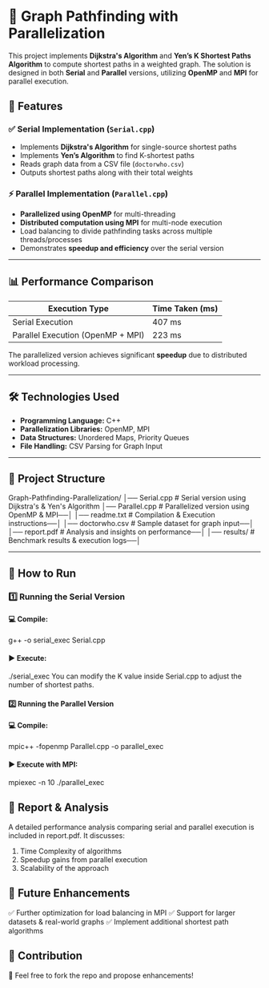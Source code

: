 # 🚀 Graph Pathfinding with Parallelization  

This project implements **Dijkstra's Algorithm** and **Yen’s K Shortest Paths Algorithm** to compute shortest paths in a weighted graph. The solution is designed in both **Serial** and **Parallel** versions, utilizing **OpenMP** and **MPI** for parallel execution.

## 📌 Features  

### ✅ Serial Implementation (`Serial.cpp`)  
- Implements **Dijkstra's Algorithm** for single-source shortest paths  
- Implements **Yen’s Algorithm** to find K-shortest paths  
- Reads graph data from a CSV file (`doctorwho.csv`)  
- Outputs shortest paths along with their total weights  

### ⚡ Parallel Implementation (`Parallel.cpp`)  
- **Parallelized using OpenMP** for multi-threading  
- **Distributed computation using MPI** for multi-node execution  
- Load balancing to divide pathfinding tasks across multiple threads/processes  
- Demonstrates **speedup and efficiency** over the serial version  

---

## 📊 Performance Comparison  

| Execution Type  | Time Taken (ms) |  
|----------------|---------------|  
| Serial Execution  | 407 ms |  
| Parallel Execution (OpenMP + MPI)  | 223 ms |  

The parallelized version achieves significant **speedup** due to distributed workload processing.

---

## 🛠 Technologies Used  

- **Programming Language:** C++  
- **Parallelization Libraries:** OpenMP, MPI  
- **Data Structures:** Unordered Maps, Priority Queues  
- **File Handling:** CSV Parsing for Graph Input  

---

## 📂 Project Structure  
Graph-Pathfinding-Parallelization/ │── Serial.cpp # Serial version using Dijkstra's & Yen's Algorithm
│── Parallel.cpp # Parallelized version using OpenMP & MPI──│
│── readme.txt # Compilation & Execution instructions──│
│── doctorwho.csv # Sample dataset for graph input──│
│── report.pdf # Analysis and insights on performance──│
│── results/ # Benchmark results & execution logs──│

---

## 🚀 How to Run  

### **1️⃣ Running the Serial Version**  
#### 💻 Compile:  
g++ -o serial_exec Serial.cpp
#### ▶ Execute:
./serial_exec
You can modify the K value inside Serial.cpp to adjust the number of shortest paths.

#### **2️⃣ Running the Parallel Version**
#### 💻 Compile:
mpic++ -fopenmp Parallel.cpp -o parallel_exec
#### ▶ Execute with MPI:
mpiexec -n 10 ./parallel_exec

## 📜 Report & Analysis
A detailed performance analysis comparing serial and parallel execution is included in report.pdf.
It discusses:

1. Time Complexity of algorithms
2. Speedup gains from parallel execution
3. Scalability of the approach

## 📌 Future Enhancements
✅ Further optimization for load balancing in MPI
✅ Support for larger datasets & real-world graphs
✅ Implement additional shortest path algorithms

## 🤝 Contribution
🔹 Feel free to fork the repo and propose enhancements!
